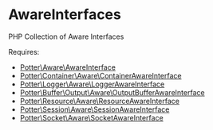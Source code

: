 # AwareInterfaces
PHP Collection of Aware Interfaces

Requires:

 * [Potter\Aware\AwareInterface](https://github.com/jaypotter/AwareInterface)
 * [Potter\Container\Aware\ContainerAwareInterface](https://github.com/jaypotter/ContainerAwareInterface)
 * [Potter\Logger\Aware\LoggerAwareInterface](https://github.com/jaypotter/LoggerAwareInterface)
 * [Potter\Buffer\Output\Aware\OutputBufferAwareInterface](https://github.com/jaypotter/OutputBufferAwareInterface)
 * [Potter\Resource\Aware\ResourceAwareInterface](https://github.com/jaypotter/ResourceAwareInterface)
 * [Potter\Session\Aware\SessionAwareInterface](https://github.com/jaypotter/SessionAwareInterface)
 * [Potter\Socket\Aware\SocketAwareInterface](https://github.com/jaypotter/SocketAwareInterface)
